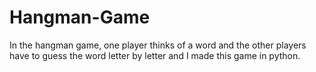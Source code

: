 # Hangman-Game
In the hangman game, one player thinks of a word and the other players have to guess the word letter by letter and I made this game in python.
